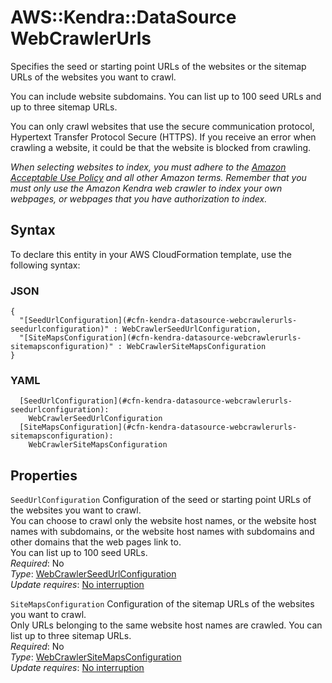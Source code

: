 # AWS::Kendra::DataSource WebCrawlerUrls<a name="aws-properties-kendra-datasource-webcrawlerurls"></a>

Specifies the seed or starting point URLs of the websites or the sitemap URLs of the websites you want to crawl\.

You can include website subdomains\. You can list up to 100 seed URLs and up to three sitemap URLs\.

You can only crawl websites that use the secure communication protocol, Hypertext Transfer Protocol Secure \(HTTPS\)\. If you receive an error when crawling a website, it could be that the website is blocked from crawling\.

 *When selecting websites to index, you must adhere to the [Amazon Acceptable Use Policy](http://aws.amazon.com/aup/) and all other Amazon terms\. Remember that you must only use the Amazon Kendra web crawler to index your own webpages, or webpages that you have authorization to index\.* 

## Syntax<a name="aws-properties-kendra-datasource-webcrawlerurls-syntax"></a>

To declare this entity in your AWS CloudFormation template, use the following syntax:

### JSON<a name="aws-properties-kendra-datasource-webcrawlerurls-syntax.json"></a>

```
{
  "[SeedUrlConfiguration](#cfn-kendra-datasource-webcrawlerurls-seedurlconfiguration)" : WebCrawlerSeedUrlConfiguration,
  "[SiteMapsConfiguration](#cfn-kendra-datasource-webcrawlerurls-sitemapsconfiguration)" : WebCrawlerSiteMapsConfiguration
}
```

### YAML<a name="aws-properties-kendra-datasource-webcrawlerurls-syntax.yaml"></a>

```
  [SeedUrlConfiguration](#cfn-kendra-datasource-webcrawlerurls-seedurlconfiguration): 
    WebCrawlerSeedUrlConfiguration
  [SiteMapsConfiguration](#cfn-kendra-datasource-webcrawlerurls-sitemapsconfiguration): 
    WebCrawlerSiteMapsConfiguration
```

## Properties<a name="aws-properties-kendra-datasource-webcrawlerurls-properties"></a>

`SeedUrlConfiguration`  <a name="cfn-kendra-datasource-webcrawlerurls-seedurlconfiguration"></a>
Configuration of the seed or starting point URLs of the websites you want to crawl\.  
You can choose to crawl only the website host names, or the website host names with subdomains, or the website host names with subdomains and other domains that the web pages link to\.  
You can list up to 100 seed URLs\.  
*Required*: No  
*Type*: [WebCrawlerSeedUrlConfiguration](aws-properties-kendra-datasource-webcrawlerseedurlconfiguration.md)  
*Update requires*: [No interruption](https://docs.aws.amazon.com/AWSCloudFormation/latest/UserGuide/using-cfn-updating-stacks-update-behaviors.html#update-no-interrupt)

`SiteMapsConfiguration`  <a name="cfn-kendra-datasource-webcrawlerurls-sitemapsconfiguration"></a>
Configuration of the sitemap URLs of the websites you want to crawl\.  
Only URLs belonging to the same website host names are crawled\. You can list up to three sitemap URLs\.  
*Required*: No  
*Type*: [WebCrawlerSiteMapsConfiguration](aws-properties-kendra-datasource-webcrawlersitemapsconfiguration.md)  
*Update requires*: [No interruption](https://docs.aws.amazon.com/AWSCloudFormation/latest/UserGuide/using-cfn-updating-stacks-update-behaviors.html#update-no-interrupt)